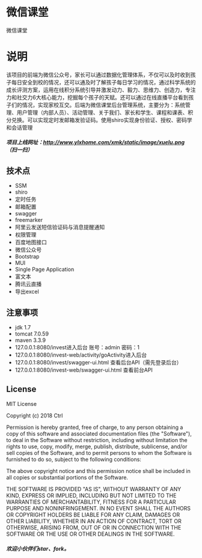 # 微信课堂
微信课堂

# 说明
该项目的前端为微信公众号，家长可以通过数据化管理体系，不仅可以及时收到孩子每日安全到校的情况，还可以通及时了解孩子每日学习的情况，通过科学系统的成长评测方案，运用在线积分系统引导并激发动力、毅力、思维力、创造力，专注力和社交力6大核心能力，挖掘每个孩子的天赋。还可以通过在线直播平台看到孩子们的情况，实现家校互交。后端为微信课堂后台管理系统，主要分为：系统管理、用户管理（内部人员）、活动管理、关于我们、家长和学生、课程和课表、积分兑换。可以实现定时发邮箱发验证码。使用shiro实现身份验证、授权、密码学和会话管理

##### 项目上线网址：http://www.ylxhome.com/xmk/static/image/xuelu.png （扫一扫）

## 技术点
- SSM
- shiro
- 定时任务
- 邮箱配置
- swagger
- freemarker
- 阿里云发送短信验证码与消息提醒通知
- 权限管理
- 百度地图接口
- 微信公众号
- Bootstrap
- MUI
- Single Page Application
- 富文本
- 腾讯云直播
- 导出excel


## 注意事项
- jdk 1.7
- tomcat 7.0.59
- maven 3.3.9
- 127.0.0.1:8080/invest进入后台   账号：admin 密码：1
- 127.0.0.1:8080/invest-web/activity/goActivity进入后台
- 127.0.0.1:8080/invest/swagger-ui.html 查看后台API（需先登录后台）
- 127.0.0.1:8080/invest-web/swagger-ui.html 查看前台API


## License

MIT License

Copyright (c) 2018 Ctrl

Permission is hereby granted, free of charge, to any person obtaining a copy of this software and associated documentation files (the "Software"), to deal in the Software without restriction, including without limitation the rights to use, copy, modify, merge, publish, distribute, sublicense, and/or sell copies of the Software, and to permit persons to whom the Software is furnished to do so, subject to the following conditions:

The above copyright notice and this permission notice shall be included in all copies or substantial portions of the Software.

THE SOFTWARE IS PROVIDED "AS IS", WITHOUT WARRANTY OF ANY KIND, EXPRESS OR IMPLIED, INCLUDING BUT NOT LIMITED TO THE WARRANTIES OF MERCHANTABILITY, FITNESS FOR A PARTICULAR PURPOSE AND NONINFRINGEMENT. IN NO EVENT SHALL THE AUTHORS OR COPYRIGHT HOLDERS BE LIABLE FOR ANY CLAIM, DAMAGES OR OTHER LIABILITY, WHETHER IN AN ACTION OF CONTRACT, TORT OR OTHERWISE, ARISING FROM, OUT OF OR IN CONNECTION WITH THE SOFTWARE OR THE USE OR OTHER DEALINGS IN THE SOFTWARE.

##### 欢迎小伙伴们star、fork。